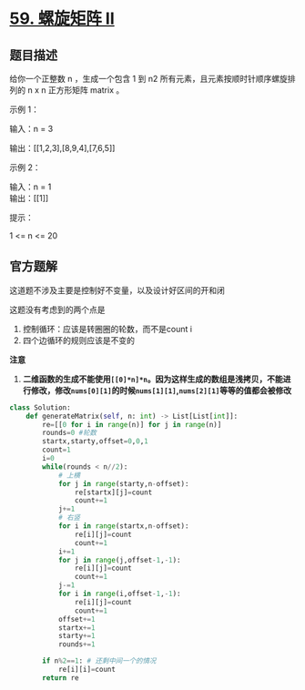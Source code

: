 # [59. 螺旋矩阵 II](https://leetcode.cn/problems/spiral-matrix-ii/)

## 题目描述

给你一个正整数 n ，生成一个包含 1 到 n2 所有元素，且元素按顺时针顺序螺旋排列的 n x n 正方形矩阵 matrix 。          

示例 1：                          

输入：n = 3               

输出：[[1,2,3],[8,9,4],[7,6,5]]      

示例 2：          

输入：n = 1         
输出：[[1]]           

提示：          

1 <= n <= 20

## 官方题解

这道题不涉及主要是控制好不变量，以及设计好区间的开和闭             

这题没有考虑到的两个点是  
1. 控制循环：应该是转圈圈的轮数，而不是count i
2. 四个边循环的规则应该是不变的

**注意**

1. **二维函数的生成不能使用`[[0]*n]*n`。因为这样生成的数组是浅拷贝，不能进行修改，修改`nums[0][1]`的时候`nums[1][1]`,`nums[2][1]`等等的值都会被修改**

```py
class Solution:
    def generateMatrix(self, n: int) -> List[List[int]]:
        re=[[0 for i in range(n)] for j in range(n)]
        rounds=0 #轮数
        startx,starty,offset=0,0,1
        count=1
        i=0
        while(rounds < n//2):
            # 上横
            for j in range(starty,n-offset):
                re[startx][j]=count
                count+=1
            j+=1
            # 右竖
            for i in range(startx,n-offset):
                re[i][j]=count
                count+=1
            i+=1
            for j in range(j,offset-1,-1):
                re[i][j]=count
                count+=1
            j-=1
            for i in range(i,offset-1,-1):
                re[i][j]=count
                count+=1
            offset+=1
            startx+=1
            starty+=1
            rounds+=1

        if n%2==1: # 还剩中间一个的情况
            re[i][i]=count 
        return re
```

